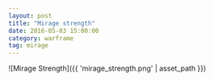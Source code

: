 ```yaml
---
layout: post
title: "Mirage strength"
date: 2016-05-03 15:00:00
category: warframe
tag: mirage
---
```


![Mirage Strength]({{ 'mirage_strength.png' | asset_path }})
